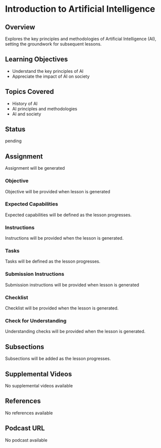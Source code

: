 # Introduction to Artificial Intelligence

## Overview

Explores the key principles and methodologies of Artificial Intelligence (AI), setting the groundwork for subsequent lessons.

## Learning Objectives

- Understand the key principles of AI
- Appreciate the impact of AI on society

## Topics Covered

- History of AI
- AI principles and methodologies
- AI and society

## Status

pending

## Assignment

Assignment will be generated

### Objective

Objective will be provided when lesson is generated

### Expected Capabilities

Expected capabilities will be defined as the lesson progresses.

### Instructions

Instructions will be provided when the lesson is generated.

### Tasks

Tasks will be defined as the lesson progresses.

### Submission Instructions

Submission instructions will be provided when lesson is generated

### Checklist

Checklist will be provided when the lesson is generated.

### Check for Understanding

Understanding checks will be provided when the lesson is generated.

## Subsections

Subsections will be added as the lesson progresses.

## Supplemental Videos

No supplemental videos available

## References

No references available

## Podcast URL

No podcast available